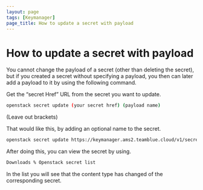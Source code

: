 ```yaml
---
layout: page
tags: [Keymanager]
page_title: How to update a secret with payload
---
```


# How to update a secret with payload

You cannot change the payload of a secret (other than deleting the secret), but if you created a secret without specifying a payload, you then can later add a payload to it by using the following command.

Get the “secret Href” URL from the secret you want to update.

```bash
openstack secret update (your secret href) (payload name)
```
(Leave out brackets)

That  would like this, by adding an optional name to the secret.

```bash
openstack secret update https://keymanager.ams2.teamblue.cloud/v1/secrets/efab91f4-9104-4274-8574-b61f82008846 test-updated
```



After doing this, you can view the secret by using.

``` bash
Downloads % Openstack secret list
```

In the list you will see that the content type has changed of the corresponding secret.
